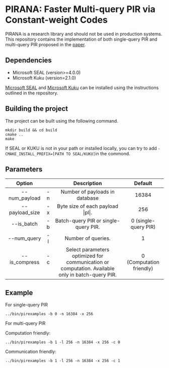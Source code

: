 # PIRANA: Faster Multi-query PIR via Constant-weight Codes

PIRANA is a research library and should not be used in production systems. 
This repository contains the implementation of both single-query PIR and multi-query PIR proposed in the [paper](https://eprint.iacr.org/2022/1401).

## Dependencies
- Microsoft SEAL (version>=4.0.0)
- Microsoft Kuku (version=2.1.0)

[Microsoft SEAL](https://github.com/microsoft/SEAL) and [Microsoft Kuku](https://github.com/microsoft/Kuku) can be installed using the instructions outlined in the repository.

## Building the project
The project can be built using the following command.
```
mkdir build && cd build
cmake ..
make
```
If SEAL or KUKU is not in your path or installed locally, you can try to add `-CMAKE_INSTALL_PREFIX=[PATH TO SEAL/KUKU]`in the commond.

## Parameters
|     Option     |               | Description          |Default|
|:----------------:|:---------------:|:---------------------:|:-------:|
| --num_payload   |       -n      | Number of payloads in database           |16384|
| --payload_size  |  -x |  Byte size of each payload \|pl\|.                   | 256|
| --is_batch    |  -b  | Batch-query PIR or single-query PIR.     |0 (single-query PIR)|
| --num_query   |  -l  | Number of queries.                      |1|
| --is_compress &nbsp;&nbsp;&nbsp;&nbsp;|  -c &nbsp; | Select parameters optimized for communication or computation.  Available only in batch-query PIR.     |0 (Computation friendly)|


## Example
For single-query PIR
```
../bin/pirexamples -b 0 -n 16384 -x 256
```
For multi-query PIR

Computation friendly:
```
../bin/pirexamples -b 1 -l 256 -n 16384 -x 256 -c 0
```

Communication friendly:
```
../bin/pirexamples -b 1 -l 256 -n 16384 -x 256 -c 1 
```
